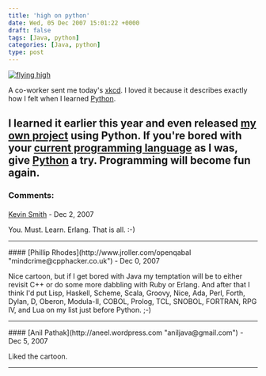```yaml
---
title: 'high on python'
date: Wed, 05 Dec 2007 15:01:22 +0000
draft: false
tags: [Java, python]
categories: [Java, python]
type: post
---
```


[![flying high](http://imgs.xkcd.com/comics/python.png)](http://xkcd.com/353/)

A co-worker sent me today's [xkcd](http://xkcd.com). I loved it because it describes exactly how I felt when I learned [Python](http://en.wikipedia.org/wiki/Python_%28programming_language%29).

I learned it earlier this year and even released [my own project](http://sourceforge.net/project/showfiles.php?group_id=205794) using Python. If you're bored with your [current programming language](http://en.wikipedia.org/wiki/Java_programming) as I was, give [Python](http://www.python.org) a try. Programming will become fun again.
---
### Comments:
#### 
[Kevin Smith](http://weblog.hypotheticalabs.com "kevin@hypotheticalabs.com") - <time datetime="2007-12-11 16:29:49">Dec 2, 2007</time>

You. Must. Learn. Erlang. That is all. :-)
<hr />
#### 
[Phillip Rhodes](http://www.jroller.com/openqabal "mindcrime@cpphacker.co.uk") - <time datetime="2007-12-09 00:10:47">Dec 0, 2007</time>

Nice cartoon, but if I get bored with Java my temptation will be to either revisit C++ or do some more dabbling with Ruby or Erlang. And after that I think I'd put Lisp, Haskell, Scheme, Scala, Groovy, Nice, Ada, Perl, Forth, Dylan, D, Oberon, Modula-II, COBOL, Prolog, TCL, SNOBOL, FORTRAN, RPG IV, and Lua on my list just before Python. ;-)
<hr />
#### 
[Anil Pathak](http://aneel.wordpress.com "aniljava@gmail.com") - <time datetime="2007-12-07 23:52:41">Dec 5, 2007</time>

Liked the cartoon.
<hr />
